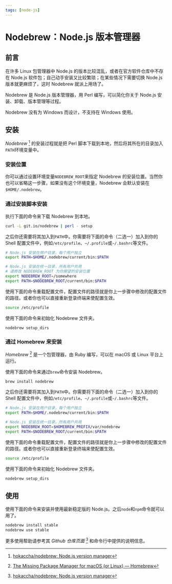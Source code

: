 ```yaml
---
tags: [node-js]
---
```


# Nodebrew：Node.js 版本管理器

## 前言

在许多 Linux 包管理器中 Node.js 的版本比较混乱，或者在官方软件仓库中不存在 Node.js 软件包；自己动手安装又比较繁琐；在某些情况下需要切换 Node.js 版本就更麻烦了，这时 Nodebrew 就派上用场了。

Nodebrew 是 Node.js 版本管理器，用 Perl 编写，可以简化你关于 Node.js 安装、卸载、版本管理等过程。

Nodebrew 没有为 Windows 而设计，不支持在 Windows 使用。

## 安装

*Nodebrew* [^1] 的安装过程就是把 Perl 脚本下载到本地，然后将其所在的目录加入`PATH`环境变量中。

### 安装位置

你可以通过设置环境变量`NODEBREW_ROOT`来指定 Nodebrew 的安装位置。当然你也可以省略这一步骤，如果没有这个环境变量，Nodebrew 会默认安装在`$HOME/.nodebrew`。

### 通过安装脚本安装

执行下面的命令来下载 Nodebrew 到本地。

```bash
curl -L git.io/nodebrew | perl - setup
```

之后你还需要将其加入到`PATH`中。你需要将下面的命令（二选一）加入到你的 Shell 配置文件中，例如`/etc/profile`、`~/.profile`或`~/.bashrc`等文件。

```bash
# Node.js 安装在用户目录，每个用户独立
export PATH=$HOME/.nodebrew/current/bin:$PATH
```

```bash
# Node.js 安装在统一目录，所有用户共用
# 请修改 NODEBREW_ROOT 为你期望的安装位置
export NODEBREW_ROOT=/somewhere
export PATH=$NODEBREW_ROOT/current/bin:$PATH
```

使用下面的命令重载配置文件，配置文件的路径就是你上一步骤中修改的配置文件的路径。或者你也可以直接重新登录终端来使配置生效。

```bash
source /etc/profile
```

使用下面的命令来初始化 Nodebrew 文件夹。

```bash
nodebrew setup_dirs
```

### 通过 Homebrew 来安装

*Homebrew* [^2] 是一个包管理器，由 Ruby 编写，可以在 macOS 或 Linux 平台上运行。

使用下面的命令来通过`brew`命令安装 Nodebrew。

```bash
brew install nodebrew
```

之后你还需要将其加入到`PATH`中。你需要将下面的命令（二选一）加入到你的 Shell 配置文件中，例如`/etc/profile`、`~/.profile`或`~/.bashrc`等文件。

```bash
# Node.js 安装在用户目录，每个用户独立
export PATH=$HOME/.nodebrew/current/bin:$PATH
```

```bash
# Node.js 安装在统一目录，所有用户共用
export NODEBREW_ROOT=$HOMEBREW_PREFIX/var/nodebrew
export PATH=$NODEBREW_ROOT/current/bin:$PATH
```

使用下面的命令重载配置文件，配置文件的路径就是你上一步骤中修改的配置文件的路径。或者你也可以直接重新登录终端来使配置生效。

```bash
source /etc/profile
```

使用下面的命令来初始化 Nodebrew 文件夹。

```bash
nodebrew setup_dirs
```

## 使用

使用下面的命令来安装并使用最新稳定版的 Node.js。之后`node`和`npm`命令就可以用了。

```bash
nodebrew install stable
nodebrew use stable
```

更多使用帮助请参考其 *Github 仓库页面* [^1] 和命令行中提供的说明信息。

[^1]: [hokaccha/nodebrew: Node.js version manager](https://github.com/hokaccha/nodebrew)
[^2]: [The Missing Package Manager for macOS (or Linux) — Homebrew](https://brew.sh/)
